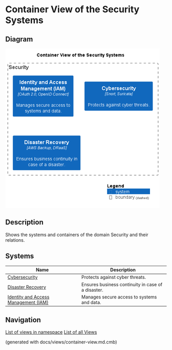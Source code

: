# Container View of the Security Systems

## Diagram
![Container View of the Security Systems](../../mybank/security/container-view.png)

## Description
Shows the systems and containers of the domain Security and their relations.
## Systems
| Name | Description |
|---|---|
| [Cybersecurity](../../mybank/security/cybersecurity-system.md) | Protects against cyber threats. |
| [Disaster Recovery](../../mybank/security/disaster-recovery-system.md) | Ensures business continuity in case of a disaster. |
| [Identity and Access Management (IAM)](../../mybank/security/identity-access-management-system.md) | Manages secure access to systems and data. |


## Navigation
[List of views in namespace](./views-in-namespace.md)
[List of all Views](../../views.md)

(generated with docs/views/container-view.md.cmb)
